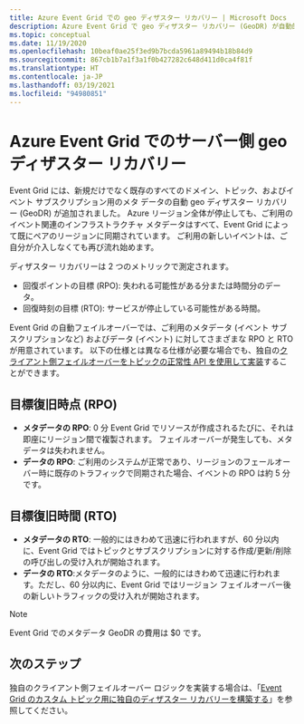 ```yaml
---
title: Azure Event Grid での geo ディザスター リカバリー | Microsoft Docs
description: Azure Event Grid で geo ディザスター リカバリー (GeoDR) が自動的にサポートされる方法について説明します。
ms.topic: conceptual
ms.date: 11/19/2020
ms.openlocfilehash: 10beaf0ae25f3ed9b7bcda5961a89494b18b84d9
ms.sourcegitcommit: 867cb1b7a1f3a1f0b427282c648d411d0ca4f81f
ms.translationtype: HT
ms.contentlocale: ja-JP
ms.lasthandoff: 03/19/2021
ms.locfileid: "94980851"
---
```

# <a name="server-side-geo-disaster-recovery-in-azure-event-grid"></a>Azure Event Grid でのサーバー側 geo ディザスター リカバリー
Event Grid には、新規だけでなく既存のすべてのドメイン、トピック、およびイベント サブスクリプション用のメタ データの自動 geo ディザスター リカバリー (GeoDR) が追加されました。 Azure リージョン全体が停止しても、ご利用のイベント関連のインフラストラクチャ メタデータはすべて、Event Grid によって既にペアのリージョンに同期されています。 ご利用の新しいイベントは、ご自分が介入しなくても再び流れ始めます。 

ディザスター リカバリーは 2 つのメトリックで測定されます。

- 回復ポイントの目標 (RPO): 失われる可能性がある分または時間分のデータ。
- 回復時刻の目標 (RTO): サービスが停止している可能性がある時間。

Event Grid の自動フェイルオーバーでは、ご利用のメタデータ (イベント サブスクリプションなど) およびデータ (イベント) に対してさまざまな RPO と RTO が用意されています。 以下の仕様とは異なる仕様が必要な場合でも、独自の[クライアント側フェイルオーバーをトピックの正常性 API を使用して実装](custom-disaster-recovery.md)することができます。

## <a name="recovery-point-objective-rpo"></a>目標復旧時点 (RPO)
- **メタデータの RPO**: 0 分 Event Grid でリソースが作成されるたびに、それは即座にリージョン間で複製されます。 フェイルオーバーが発生しても、メタデータは失われません。
- **データの RPO**: ご利用のシステムが正常であり、リージョンのフェールオーバー時に既存のトラフィックで同期された場合、イベントの RPO は約 5 分です。

## <a name="recovery-time-objective-rto"></a>目標復旧時間 (RTO)
- **メタデータの RTO**: 一般的にはきわめて迅速に行われますが、60 分以内に、Event Grid ではトピックとサブスクリプションに対する作成/更新/削除の呼び出しの受け入れが開始されます。
- **データの RTO**:メタデータのように、一般的にはきわめて迅速に行われます。ただし、60 分以内に、Event Grid ではリージョン フェイルオーバー後の新しいトラフィックの受け入れが開始されます。

> [!NOTE]
> Event Grid でのメタデータ GeoDR の費用は $0 です。


## <a name="next-steps"></a>次のステップ
独自のクライアント側フェイルオーバー ロジックを実装する場合は、「[Event Grid のカスタム トピック用に独自のディザスター リカバリーを構築する](custom-disaster-recovery.md)」を参照してください。
